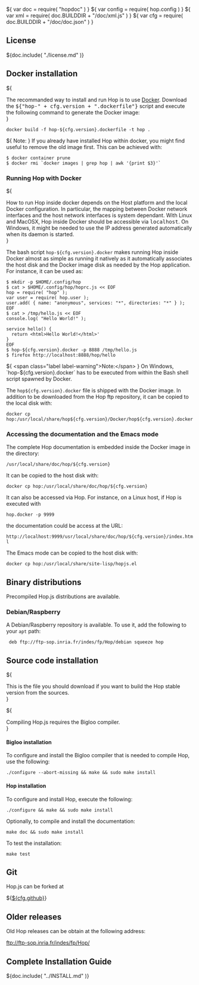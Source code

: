 ${ var doc = require( "hopdoc" ) }
${ var config = require( hop.config ) }
${ var xml = require( doc.BUILDDIR + "/doc/xml.js" ) }
${ var cfg = require( doc.BUILDDIR + "/doc/doc.json" ) }

## License ##

${doc.include( "./license.md" )}

## Docker installation ##

${<div class="row">
  <div class="col-xs-8">
The recommanded way to install and run Hop is to use
<a href="https://docs.docker.com/install/">Docker</a>. Download the
<tt>${"hop-" + cfg.version + ".dockerfile"}</tt> script and execute the
following command to generate the Docker image:
  </div>
  <div class="col-xs-4">
    <xml.downloadButton
       class="primary"
       title="Stable"
       icon="glyphicon-download"
       href=${cfg.urlbase + "/hop-" + cfg.version + ".dockerfile"}/>
  </div>
</div>}


`docker build -f hop-${cfg.version}.dockerfile -t hop .`

${ <span class="label label-warning">Note:</span> } If you already have
installed Hop within docker, you might find useful to remove the old
image first. This can be achieved with:

```shell
$ docker container prune
$ docker rmi `docker images | grep hop | awk '{print $3}'`
```


### Running Hop with Docker ###

${<div class="row">
  <div class="col-xs-8">
How to run Hop inside docker depends on the Host platform and the local
Docker configuration. In particular, the mapping between Docker network
interfaces and the host network interfaces is system dependant. With
Linux and MacOSX, Hop inside Docker should be accessible via
<tt>localhost</tt>. On Windows, it might be needed to use the IP address generated
automatically when its daemon is started.
  </div>
  <div class="col-xs-4">
    <xml.downloadButton
       class="primary"
       title="Stable"
       icon="glyphicon-download"
       href=${cfg.urlbase + "/hop-" + cfg.version + ".docker"}/>
  </div>
</div>}

The bash script `hop-${cfg.version}.docker` makes running Hop inside
Docker almost as simple as running it natively as it automatically
associates the host disk and the Docker image disk as needed by the
Hop application. For instance, it can be used as:

    $ mkdir -p $HOME/.config/hop
    $ cat > $HOME/.config/hop/hoprc.js << EOF
    hop = require( "hop" );
    var user = require( hop.user );
    user.add( { name: "anonymous", services: "*", directories: "*" } );
    EOF
    $ cat > /tmp/hello.js << EOF
    console.log( "Hello World!" );
    
    service hello() {
      return <html>Hello World!</html>'
    }
    EOF
    $ hop-${cfg.version}.docker -p 8888 /tmp/hello.js
    $ firefox http://localhost:8888/hop/hello

${ <span class="label label-warning">Note:</span> } On Windows,
`hop-${cfg.version}.docker` has to be executed from within the Bash
shell script spawned by Docker.

The `hop${cfg.version}.docker` file is shipped with the Docker image.
In addition to be downloaded from the Hop ftp repository, it can be
copied to the local disk with:

`docker cp hop:/usr/local/share/hop${cfg.version}/Docker/hop${cfg.version}.docker`


### Accessing the documentation and the Emacs mode ###

The complete Hop documentation is embedded inside the Docker image in the
directory:

`/usr/local/share/doc/hop/${cfg.version}`

It can be copied to the host disk with:

`docker cp hop:/usr/local/share/doc/hop/${cfg.version}`

It can also be accessed via Hop. For instance, on a Linux host, if Hop
is executed with

`hop.docker -p 9999`

the documentation could be access at the URL:

`http://localhost:9999/usr/local/share/doc/hop/${cfg.version}/index.html`

The Emacs mode can be copied to the host disk with:

`docker cp hop:/usr/local/share/site-lisp/hopjs.el`


## Binary distributions ##

Precompiled Hop.js distributions are available.

### Debian/Raspberry ###

A Debian/Raspberry repository is available. To use it, add the following
to your `apt` path:

     deb ftp://ftp-sop.inria.fr/indes/fp/Hop/debian squeeze hop


## Source code installation ##

${<div class="row">
  <div class="col-xs-8">
This is the file you should download if you want to build the Hop stable
version from the sources.
  </div>
  <div class="col-xs-4">
    <xml.downloadButton
       class="warning"
       title="Stable"
       icon="glyphicon-download"
       href=${cfg.urlbase + "/hop-" + cfg.version + ".tar.gz"}/>
  </div>
</div>}

${<div class="row">
  <div class="col-xs-8">
Compiling Hop.js requires the Bigloo compiler.
  </div>
  <div class="col-xs-4">
    <xml.downloadButton
       class="danger"
       title="Stable"
       icon="glyphicon-download"
       href=${cfg.bglurlbase + "/bigloo" + cfg.bglversion + ".tar.gz"}/>
  </div>
</div>}

#### Bigloo installation ####

To configure and install the Bigloo compiler that is needed to compile
Hop, use the following:

```shell
./configure --abort-missing && make && sudo make install
```

#### Hop installation ####

To configure and install Hop, execute the following:

```shell
./configure && make && sudo make install
```

Optionally, to compile and install the documentation:

```shell
make doc && sudo make install
```

To test the installation:

```shell
make test
```

## Git ##

Hop.js can be forked at

${<a href=${cfg.github}>${cfg.github}</a>}


## Older releases ##

Old Hop releases can be obtain at the following address:

<ftp://ftp-sop.inria.fr/indes/fp/Hop/>


## Complete Installation Guide ##


${doc.include( "../INSTALL.md" )}
